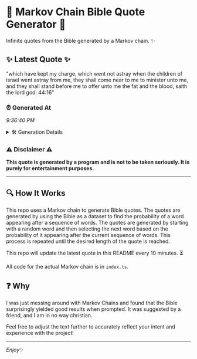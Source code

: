 # 📖 Markov Chain Bible Quote Generator 📖

Infinite quotes from the Bible generated by a Markov chain. ✨

## ✨ Latest Quote ✨
"which have kept my charge, which went not astray when the children of israel went astray from me, they shall come near to me to minister unto me, and they shall stand before me to offer unto me the fat and the blood, saith the lord god: 44:16"

### ⏰ Generated At
*9:36:40 PM*

<details>
    <summary>🛠️ Generation Details</summary>
    <p>
        <strong>🌱 Seed:</strong> which<br>
        <strong>🔄 Iterations:</strong> 47<br>
        <strong>📜 Context History:</strong><br>[ which ]: have<br>[ which, have ]: kept<br>[ which, have, kept ]: my<br>[ which, have, kept, my ]: charge,<br>[ which, have, kept, my, charge, ]: which<br>[ which, have, kept, my, charge,, which ]: went<br>[ have, kept, my, charge,, which, went ]: not<br>[ kept, my, charge,, which, went, not ]: astray<br>[ my, charge,, which, went, not, astray ]: when<br>[ charge,, which, went, not, astray, when ]: the<br>[ which, went, not, astray, when, the ]: children<br>[ went, not, astray, when, the, children ]: of<br>[ not, astray, when, the, children, of ]: israel<br>[ astray, when, the, children, of, israel ]: went<br>[ when, the, children, of, israel, went ]: astray<br>[ the, children, of, israel, went, astray ]: from<br>[ children, of, israel, went, astray, from ]: me,<br>[ of, israel, went, astray, from, me, ]: they<br>[ israel, went, astray, from, me,, they ]: shall<br>[ went, astray, from, me,, they, shall ]: come<br>[ astray, from, me,, they, shall, come ]: near<br>[ from, me,, they, shall, come, near ]: to<br>[ me,, they, shall, come, near, to ]: me<br>[ they, shall, come, near, to, me ]: to<br>[ shall, come, near, to, me, to ]: minister<br>[ come, near, to, me, to, minister ]: unto<br>[ near, to, me, to, minister, unto ]: me,<br>[ to, me, to, minister, unto, me, ]: and<br>[ me, to, minister, unto, me,, and ]: they<br>[ to, minister, unto, me,, and, they ]: shall<br>[ minister, unto, me,, and, they, shall ]: stand<br>[ unto, me,, and, they, shall, stand ]: before<br>[ me,, and, they, shall, stand, before ]: me<br>[ and, they, shall, stand, before, me ]: to<br>[ they, shall, stand, before, me, to ]: offer<br>[ shall, stand, before, me, to, offer ]: unto<br>[ stand, before, me, to, offer, unto ]: me<br>[ before, me, to, offer, unto, me ]: the<br>[ me, to, offer, unto, me, the ]: fat<br>[ to, offer, unto, me, the, fat ]: and<br>[ offer, unto, me, the, fat, and ]: the<br>[ unto, me, the, fat, and, the ]: blood,<br>[ me, the, fat, and, the, blood, ]: saith<br>[ the, fat, and, the, blood,, saith ]: the<br>[ fat, and, the, blood,, saith, the ]: lord<br>[ and, the, blood,, saith, the, lord ]: god:<br>[ the, blood,, saith, the, lord, god: ]: 44:16<br>
    </p>
</details>

### ⚠️ Disclaimer ⚠️
**This quote is generated by a program and is not to be taken seriously. It is purely for entertainment purposes.**

---

## 🔍 How It Works

This repo uses a Markov chain to generate Bible quotes. The quotes are generated by using the Bible as a dataset to find the probability of a word appearing after a sequence of words. The quotes are generated by starting with a random word and then selecting the next word based on the probability of it appearing after the current sequence of words. This process is repeated until the desired length of the quote is reached.

This repo will update the latest quote in this README every 10 minutes. ⏳

All code for the actual Markov chain is in `index.ts`.

## ❓ Why

I was just messing around with Markov Chains and found that the Bible surprisingly yielded good results when prompted. 
It was suggested by a friend, and I am in no way christian.

Feel free to adjust the text further to accurately reflect your intent and experience with the project!

---

*Enjoy*✨
